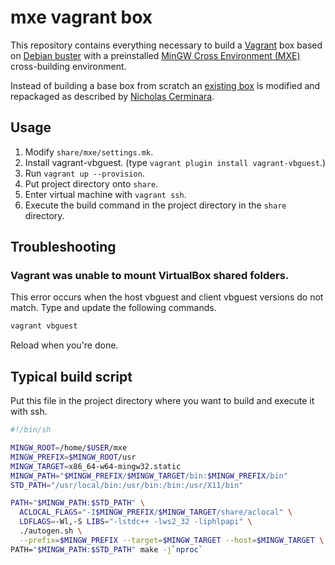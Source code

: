 # mxe vagrant box

This repository contains everything necessary to build a [Vagrant](https://www.vagrantup.com/) box based on [Debian buster](https://www.debian.org/releases/buster/) with a preinstalled [MinGW Cross Environment (MXE)](http://mxe.cc/) cross-building environment.

Instead of building a base box from scratch an [existing box](https://app.vagrantup.com/debian/boxes/buster64) is modified and repackaged as described by [Nicholas Cerminara](https://scotch.io/tutorials/how-to-create-a-vagrant-base-box-from-an-existing-one).

## Usage

1. Modify `share/mxe/settings.mk`.
2. Install vagrant-vbguest. (type `vagrant plugin install vagrant-vbguest`.)
3. Run `vagrant up --provision`.
4. Put project directory onto `share`.
5. Enter virtual machine with `vagrant ssh`.
6. Execute the build command in the project directory in the `share` directory.

## Troubleshooting

### Vagrant was unable to mount VirtualBox shared folders.

This error occurs when the host vbguest and client vbguest versions do not match.
Type and update the following commands.

```sh
vagrant vbguest
```

Reload when you're done.

## Typical build script

Put this file in the project directory where you want to build and execute it with ssh.

```sh
#!/bin/sh

MINGW_ROOT=/home/$USER/mxe
MINGW_PREFIX=$MINGW_ROOT/usr
MINGW_TARGET=x86_64-w64-mingw32.static
MINGW_PATH="$MINGW_PREFIX/$MINGW_TARGET/bin:$MINGW_PREFIX/bin"
STD_PATH="/usr/local/bin:/usr/bin:/bin:/usr/X11/bin"

PATH="$MINGW_PATH:$STD_PATH" \
  ACLOCAL_FLAGS="-I$MINGW_PREFIX/$MINGW_TARGET/share/aclocal" \
  LDFLAGS=-Wl,-S LIBS="-lstdc++ -lws2_32 -liphlpapi" \
  ./autogen.sh \
  --prefix=$MINGW_PREFIX --target=$MINGW_TARGET --host=$MINGW_TARGET \
PATH="$MINGW_PATH:$STD_PATH" make -j`nproc`
```
